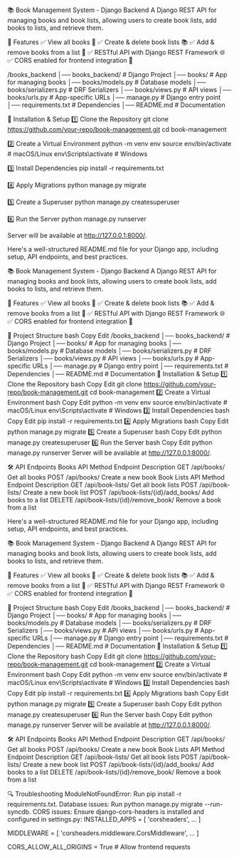 📚 Book Management System - Django Backend
A Django REST API for managing books and book lists, allowing users to create book lists, add books to lists, and retrieve them.


🚀 Features
✅ View all books 📖
✅ Create & delete book lists 📚
✅ Add & remove books from a list 📝
✅ RESTful API with Django REST Framework 🌐
✅ CORS enabled for frontend integration 🔄


/books_backend
│── books_backend/      # Django Project
│── books/              # App for managing books
│── books/models.py     # Database models
│── books/serializers.py # DRF Serializers
│── books/views.py      # API views
│── books/urls.py       # App-specific URLs
│── manage.py           # Django entry point
│── requirements.txt    # Dependencies
│── README.md           # Documentation


🔧 Installation & Setup
1️⃣ Clone the Repository
git clone https://github.com/your-repo/book-management.git
cd book-management


2️⃣ Create a Virtual Environment
python -m venv env
source env/bin/activate  # macOS/Linux
env\Scripts\activate  # Windows


3️⃣ Install Dependencies
pip install -r requirements.txt

4️⃣ Apply Migrations
python manage.py migrate


5️⃣ Create a Superuser
python manage.py createsuperuser


6️⃣ Run the Server
python manage.py runserver

Server will be available at http://127.0.0.1:8000/.



Here's a well-structured README.md file for your Django app, including setup, API endpoints, and best practices.

📚 Book Management System - Django Backend
A Django REST API for managing books and book lists, allowing users to create book lists, add books to lists, and retrieve them.

🚀 Features
✅ View all books 📖
✅ Create & delete book lists 📚
✅ Add & remove books from a list 📝
✅ RESTful API with Django REST Framework 🌐
✅ CORS enabled for frontend integration 🔄

📂 Project Structure
bash
Copy
Edit
/books_backend
│── books_backend/      # Django Project
│── books/              # App for managing books
│── books/models.py     # Database models
│── books/serializers.py # DRF Serializers
│── books/views.py      # API views
│── books/urls.py       # App-specific URLs
│── manage.py           # Django entry point
│── requirements.txt    # Dependencies
│── README.md           # Documentation
🔧 Installation & Setup
1️⃣ Clone the Repository
bash
Copy
Edit
git clone https://github.com/your-repo/book-management.git
cd book-management
2️⃣ Create a Virtual Environment
bash
Copy
Edit
python -m venv env
source env/bin/activate  # macOS/Linux
env\Scripts\activate  # Windows
3️⃣ Install Dependencies
bash
Copy
Edit
pip install -r requirements.txt
4️⃣ Apply Migrations
bash
Copy
Edit
python manage.py migrate
5️⃣ Create a Superuser
bash
Copy
Edit
python manage.py createsuperuser
6️⃣ Run the Server
bash
Copy
Edit
python manage.py runserver
Server will be available at http://127.0.0.1:8000/.



🛠 API Endpoints
Books API
Method	Endpoint	Description
GET	/api/books/	Get all books
POST	/api/books/	Create a new book
Book Lists API
Method	Endpoint	Description
GET	/api/book-lists/	Get all book lists
POST	/api/book-lists/	Create a new book list
POST	/api/book-lists/{id}/add_books/	Add books to a list
DELETE	/api/book-lists/{id}/remove_book/	Remove a book from a list


Here's a well-structured README.md file for your Django app, including setup, API endpoints, and best practices.

📚 Book Management System - Django Backend
A Django REST API for managing books and book lists, allowing users to create book lists, add books to lists, and retrieve them.

🚀 Features
✅ View all books 📖
✅ Create & delete book lists 📚
✅ Add & remove books from a list 📝
✅ RESTful API with Django REST Framework 🌐
✅ CORS enabled for frontend integration 🔄

📂 Project Structure
bash
Copy
Edit
/books_backend
│── books_backend/      # Django Project
│── books/              # App for managing books
│── books/models.py     # Database models
│── books/serializers.py # DRF Serializers
│── books/views.py      # API views
│── books/urls.py       # App-specific URLs
│── manage.py           # Django entry point
│── requirements.txt    # Dependencies
│── README.md           # Documentation
🔧 Installation & Setup
1️⃣ Clone the Repository
bash
Copy
Edit
git clone https://github.com/your-repo/book-management.git
cd book-management
2️⃣ Create a Virtual Environment
bash
Copy
Edit
python -m venv env
source env/bin/activate  # macOS/Linux
env\Scripts\activate  # Windows
3️⃣ Install Dependencies
bash
Copy
Edit
pip install -r requirements.txt
4️⃣ Apply Migrations
bash
Copy
Edit
python manage.py migrate
5️⃣ Create a Superuser
bash
Copy
Edit
python manage.py createsuperuser
6️⃣ Run the Server
bash
Copy
Edit
python manage.py runserver
Server will be available at http://127.0.0.1:8000/.

🛠 API Endpoints
Books API
Method	Endpoint	Description
GET	/api/books/	Get all books
POST	/api/books/	Create a new book
Book Lists API
Method	Endpoint	Description
GET	/api/book-lists/	Get all book lists
POST	/api/book-lists/	Create a new book list
POST	/api/book-lists/{id}/add_books/	Add books to a list
DELETE	/api/book-lists/{id}/remove_book/	Remove a book from a list




🔍 Troubleshooting
ModuleNotFoundError: Run pip install -r requirements.txt.
Database issues: Run python manage.py migrate --run-syncdb.
CORS issues: Ensure django-cors-headers is installed and configured in settings.py:
INSTALLED_APPS = [
    'corsheaders',
    ...
]

MIDDLEWARE = [
    'corsheaders.middleware.CorsMiddleware',
    ...
]

CORS_ALLOW_ALL_ORIGINS = True  # Allow frontend requests

